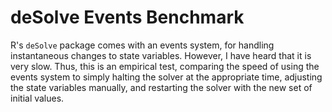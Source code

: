 # deSolve Events Benchmark

R's `deSolve` package comes with an events system, for handling instantaneous changes to state variables.
However, I have heard that it is very slow.
Thus, this is an empirical test, comparing the speed of using the events system to simply halting the solver at the appropriate time, adjusting the state variables manually, and restarting the solver with the new set of initial values.
